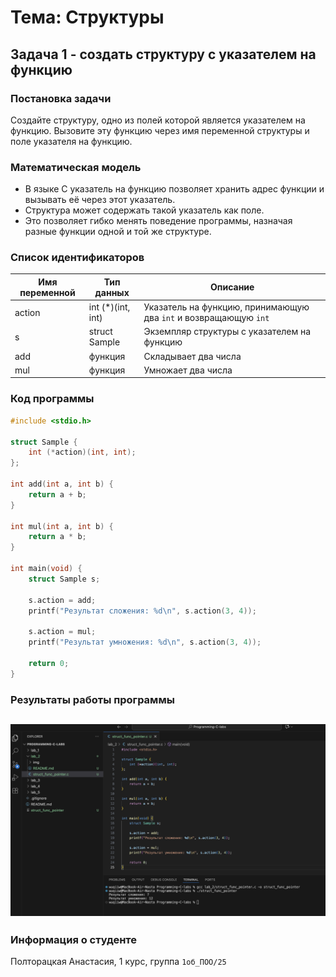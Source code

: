 # Тема: Структуры
## Задача 1 - создать структуру с указателем на функцию

### Постановка задачи
Создайте структуру, одно из полей которой является указателем на функцию. Вызовите эту функцию через имя переменной структуры и поле указателя на функцию.

### Математическая модель
- В языке C указатель на функцию позволяет хранить адрес функции и вызывать её через этот указатель.  
- Структура может содержать такой указатель как поле.  
- Это позволяет гибко менять поведение программы, назначая разные функции одной и той же структуре.  

### Список идентификаторов  

| Имя переменной | Тип данных        | Описание |
|----------------|-------------------|----------|
| action         | int (*)(int, int) | Указатель на функцию, принимающую два `int` и возвращающую `int` |
| s              | struct Sample     | Экземпляр структуры с указателем на функцию |
| add            | функция           | Складывает два числа |
| mul            | функция           | Умножает два числа |

### Код программы  
```c
#include <stdio.h>

struct Sample {
    int (*action)(int, int);  
};

int add(int a, int b) {
    return a + b;
}

int mul(int a, int b) {
    return a * b;
}

int main(void) {
    struct Sample s;

    s.action = add;
    printf("Результат сложения: %d\n", s.action(3, 4));

    s.action = mul;
    printf("Результат умножения: %d\n", s.action(3, 4));

    return 0;
}
```
### Результаты работы программы
![result 1](./img/task1.png) 
---

### Информация о студенте  
Полторацкая Анастасия, 1 курс, группа `1об_ПОО/25`
